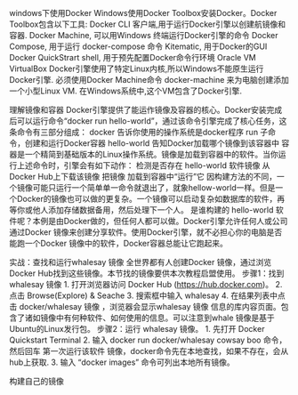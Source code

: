 windows下使用Docker
 Windows使用Docker Toolbox安装Docker。Docker Toolbox包含以下工具:
   Docker CLI 客户端,用于运行Docker引擎以创建航镜像和容器.
   Docker Machine, 可以用Windows 终端运行Docker引擎的命令
   Docker Compose, 用于运行 docker-compose 命令
   Kitematic, 用于Docker的GUI
   Docker QuickStrart shell, 用于预先配置Docker命令行环境
   Oracle VM VirtualBox
  Docker引擎使用了特定Linux内核,所以Windows不能原生运行Docker引擎. 必须使用Docker Machine命令 docker-machine 来为电脑创建添加一个小型Linux VM. 在Windows系统中,这个VM包含了Docker引擎.

 理解镜像和容器
   Docker引擎提供了能运作镜像及容器的核心。Docker安装完成后可以运行命令“docker run hello-world”，通过该命令引擎完成了核心任务，这条命令有三部分组成：
     docker 告诉你使用的操作系统是docker程序
     run    子命令，创建和运行Docker容器
     hello-world    告知Docker加载哪个镜像到该容器中
   容器是一个精简到基础版本的Linux操作系统。镜像是加载到容器中的软件。当你运行上述命令时，引擎会有如下动作：
     检测是否存在 hello-world 软件镜像
     从Docker Hub上下载该镜像
     把镜像 加载到容器中“运行”它
   因构建方法的不同，一个镜像可能只运行一个简单单一命令就退出了，就象hellow-world一样。但是一个Docker的镜像也可以做的更复杂。一个镜像可以启动复杂如数据库的软件，再等你或他人添加存储数据备用，然后处理下一个人。
   是谁构建的 hello-world 软件呢？本例是由Docker做的，但任何人都可以做。Docker引擎允许任何人或公司通过Docker 镜像来创建分享软件。使用Docker引擎，就不必担心你的电脑是否能跑一个Docker 镜像中的软件，Docker容器总能让它跑起来。

 实战：查找和运行whalesay 镜像
   全世界都有人创建Docker 镜像，通过浏览Docker Hub找到这些镜像。本节找的镜像要供本次教程启盟使用。
   步骤1：找到whalesay 镜像
     1. 打开浏览器访问 Docker Hub (https://hub.docker.com)。
     2. 点击 Browse(Explore) & Seache
     3. 搜索框中输入 whalesay
     4. 在结果列表中点击 docker/whalesay 镜像 ，浏览器会显示whalesay 镜像 信息的库内容页面。包含了诸如镜像中有何种软件、如何使用的信息。可以注意到whale 镜像是基于Ubuntu的Linux发行包。
   步骤2：运行 whalesay 镜像。
     1. 先打开 Docker Quickstart Terminal
     2. 输入 docker run docker/whalesay cowsay boo 命令，然后回车
       第一次运行该软件 镜像，docker命令先在本地查找，如果不存在，会从hub上获取.
     3. 输入 “docker images” 命令可列出本地所有镜像。

 构建自己的镜像




